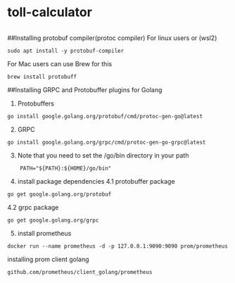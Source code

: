 # toll-calculator

```

```
##Installing protobuf compiler(protoc compiler)
For linux users or (wsl2)
```
sudo apt install -y protobuf-compiler
```

For Mac users can use Brew for this
```
brew install protobuff
```

##Installing GRPC and Protobuffer plugins for Golang
1. Protobuffers
```
go install google.golang.org/protobuf/cmd/protoc-gen-go@latest
```

2. GRPC
```
go install google.golang.org/grpc/cmd/protoc-gen-go-grpc@latest
```
3. Note that you need to set the /go/bin directory in your path
```
    PATH="${PATH}:${HOME}/go/bin"   
```

4. install package dependencies
4.1 protobuffer package
```
go get google.golang.org/protobuf
```
4.2 grpc package
```
go get google.golang.org/grpc
```

5. install prometheus
```
docker run --name prometheus -d -p 127.0.0.1:9090:9090 prom/prometheus
```
installing prom client golang
```
github.com/prometheus/client_golang/prometheus
```